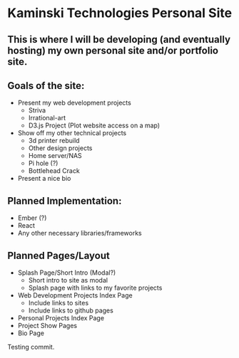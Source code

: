 # Kaminski Technologies Personal Site

## This is where I will be developing (and eventually hosting) my own personal site and/or portfolio site.

## Goals of the site:
- Present my web development projects
  - Striva
  - Irrational-art
  - D3.js Project (Plot website access on a map)
- Show off my other technical projects
  - 3d printer rebuild
  - Other design projects
  - Home server/NAS
  - Pi hole (?)
  - Bottlehead Crack
- Present a nice bio

## Planned Implementation:
- Ember (?)
- React
- Any other necessary libraries/frameworks

## Planned Pages/Layout
- Splash Page/Short Intro (Modal?)
  - Short intro to site as modal
  - Splash page with links to my favorite projects
- Web Development Projects Index Page
  - Include links to sites
  - Include links to github pages
- Personal Projects Index Page
- Project Show Pages
- Bio Page

Testing commit.